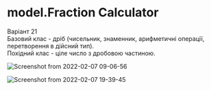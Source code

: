 # model.Fraction Calculator
  
Варіант 21  
Базовий клас - дріб (чисельник, знаменник, арифметичні операції, перетворення в дійсний тип).  
Похідний клас - ціле число з дробовою частиною.  

![Screenshot from 2022-02-07 09-06-56](https://user-images.githubusercontent.com/69078357/152741075-7ad87b62-63d8-4a57-a686-42a4bfbc6a19.png)
  
![Screenshot from 2022-02-07 19-39-45](https://user-images.githubusercontent.com/69078357/152842358-5809335a-b78a-4989-b073-903e3b9b8f1d.png)
